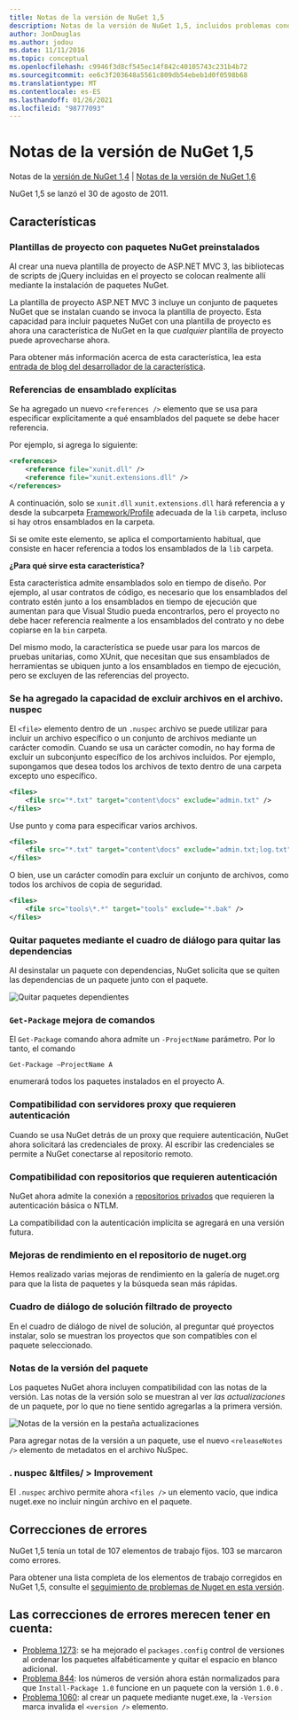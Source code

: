 ```yaml
---
title: Notas de la versión de NuGet 1,5
description: Notas de la versión de NuGet 1,5, incluidos problemas conocidos, correcciones de errores, características agregadas y DCR.
author: JonDouglas
ms.author: jodou
ms.date: 11/11/2016
ms.topic: conceptual
ms.openlocfilehash: c9946f3d8cf545ec14f842c40105743c231b4b72
ms.sourcegitcommit: ee6c3f203648a5561c809db54ebeb1d0f0598b68
ms.translationtype: MT
ms.contentlocale: es-ES
ms.lasthandoff: 01/26/2021
ms.locfileid: "98777093"
---
```

# <a name="nuget-15-release-notes"></a>Notas de la versión de NuGet 1,5

Notas de la [versión de NuGet 1,4](../release-notes/nuget-1.4.md)  |  [Notas de la versión de NuGet 1,6](../release-notes/nuget-1.6.md)

NuGet 1,5 se lanzó el 30 de agosto de 2011.

## <a name="features"></a>Características

### <a name="project-templates-with-preinstalled-nuget-packages"></a>Plantillas de proyecto con paquetes NuGet preinstalados
Al crear una nueva plantilla de proyecto de ASP.NET MVC 3, las bibliotecas de scripts de jQuery incluidas en el proyecto se colocan realmente allí mediante la instalación de paquetes NuGet.

La plantilla de proyecto ASP.NET MVC 3 incluye un conjunto de paquetes NuGet que se instalan cuando se invoca la plantilla de proyecto. Esta capacidad para incluir paquetes NuGet con una plantilla de proyecto es ahora una característica de NuGet en la que _cualquier_ plantilla de proyecto puede aprovecharse ahora.

Para obtener más información acerca de esta característica, lea esta [entrada de blog del desarrollador de la característica](https://blogs.msdn.com/b/marcinon/archive/2011/07/08/project-templates-and-preinstalled-nuget-packages.aspx).

### <a name="explicit-assembly-references"></a>Referencias de ensamblado explícitas

Se ha agregado un nuevo `<references />` elemento que se usa para especificar explícitamente a qué ensamblados del paquete se debe hacer referencia.

Por ejemplo, si agrega lo siguiente:

```xml
<references>
    <reference file="xunit.dll" />
    <reference file="xunit.extensions.dll" />
</references>
```

A continuación, solo se `xunit.dll` `xunit.extensions.dll` hará referencia a y desde la subcarpeta [Framework/Profile](../reference/nuspec.md#explicit-assembly-references) adecuada de la `lib` carpeta, incluso si hay otros ensamblados en la carpeta.

Si se omite este elemento, se aplica el comportamiento habitual, que consiste en hacer referencia a todos los ensamblados de la `lib` carpeta.

__¿Para qué sirve esta característica?__

Esta característica admite ensamblados solo en tiempo de diseño. Por ejemplo, al usar contratos de código, es necesario que los ensamblados del contrato estén junto a los ensamblados en tiempo de ejecución que aumentan para que Visual Studio pueda encontrarlos, pero el proyecto no debe hacer referencia realmente a los ensamblados del contrato y no debe copiarse en la `bin` carpeta.

Del mismo modo, la característica se puede usar para los marcos de pruebas unitarias, como XUnit, que necesitan que sus ensamblados de herramientas se ubiquen junto a los ensamblados en tiempo de ejecución, pero se excluyen de las referencias del proyecto.

### <a name="added-ability-to-exclude-files-in-the-nuspec"></a>Se ha agregado la capacidad de excluir archivos en el archivo. nuspec
El `<file>` elemento dentro de un `.nuspec` archivo se puede utilizar para incluir un archivo específico o un conjunto de archivos mediante un carácter comodín. Cuando se usa un carácter comodín, no hay forma de excluir un subconjunto específico de los archivos incluidos. Por ejemplo, supongamos que desea todos los archivos de texto dentro de una carpeta excepto uno específico.

```xml
<files>
    <file src="*.txt" target="content\docs" exclude="admin.txt" />
</files>
```

Use punto y coma para especificar varios archivos.

```xml
<files>
    <file src="*.txt" target="content\docs" exclude="admin.txt;log.txt" />
</files>
```

O bien, use un carácter comodín para excluir un conjunto de archivos, como todos los archivos de copia de seguridad.

```xml
<files>
    <file src="tools\*.*" target="tools" exclude="*.bak" />
</files>
```

### <a name="removing-packages-using-the-dialog-prompts-to-remove-dependencies"></a>Quitar paquetes mediante el cuadro de diálogo para quitar las dependencias
Al desinstalar un paquete con dependencias, NuGet solicita que se quiten las dependencias de un paquete junto con el paquete.

![Quitar paquetes dependientes](./media/remove-dependent-packages.png)


### <a name="get-package-command-improvement"></a>`Get-Package` mejora de comandos
El `Get-Package` comando ahora admite un `-ProjectName` parámetro. Por lo tanto, el comando

```
Get-Package –ProjectName A
```

enumerará todos los paquetes instalados en el proyecto A.

### <a name="support-for-proxies-that-require-authentication"></a>Compatibilidad con servidores proxy que requieren autenticación
Cuando se usa NuGet detrás de un proxy que requiere autenticación, NuGet ahora solicitará las credenciales de proxy. Al escribir las credenciales se permite a NuGet conectarse al repositorio remoto.

### <a name="support-for-repositories-that-require-authentication"></a>Compatibilidad con repositorios que requieren autenticación
NuGet ahora admite la conexión a [repositorios privados](../hosting-packages/local-feeds.md) que requieren la autenticación básica o NTLM.

La compatibilidad con la autenticación implícita se agregará en una versión futura.

### <a name="performance-improvements-to-the-nugetorg-repository"></a>Mejoras de rendimiento en el repositorio de nuget.org
Hemos realizado varias mejoras de rendimiento en la galería de nuget.org para que la lista de paquetes y la búsqueda sean más rápidas.

### <a name="solution-dialog-project-filtering"></a>Cuadro de diálogo de solución filtrado de proyecto
En el cuadro de diálogo de nivel de solución, al preguntar qué proyectos instalar, solo se muestran los proyectos que son compatibles con el paquete seleccionado.

### <a name="package-release-notes"></a>Notas de la versión del paquete
Los paquetes NuGet ahora incluyen compatibilidad con las notas de la versión. Las notas de la versión solo se muestran al ver _las actualizaciones_ de un paquete, por lo que no tiene sentido agregarlas a la primera versión.

![Notas de la versión en la pestaña actualizaciones](./media/manage-nuget-packages-release-notes.png)

Para agregar notas de la versión a un paquete, use el nuevo `<releaseNotes />` elemento de metadatos en el archivo NuSpec.

### <a name="nuspec-ltfiles-gt-improvement"></a>. nuspec &ltfiles/ &gt; Improvement
El `.nuspec` archivo permite ahora `<files />` un elemento vacío, que indica nuget.exe no incluir ningún archivo en el paquete.

## <a name="bug-fixes"></a>Correcciones de errores
NuGet 1,5 tenía un total de 107 elementos de trabajo fijos. 103 se marcaron como errores.

Para obtener una lista completa de los elementos de trabajo corregidos en NuGet 1,5, consulte el [seguimiento de problemas de Nuget en esta versión](http://nuget.codeplex.com/workitem/list/advanced?keyword=&status=All&type=All&priority=All&release=NuGet%201.5&assignedTo=All&component=All&sortField=Summary&sortDirection=Descending&page=0).

## <a name="bug-fixes-worth-noting"></a>Las correcciones de errores merecen tener en cuenta:

* [Problema 1273](http://nuget.codeplex.com/workitem/1273): se ha mejorado el `packages.config` control de versiones al ordenar los paquetes alfabéticamente y quitar el espacio en blanco adicional.
* [Problema 844](http://nuget.codeplex.com/workitem/844): los números de versión ahora están normalizados para que `Install-Package 1.0` funcione en un paquete con la versión `1.0.0` .
* [Problema 1060](http://nuget.codeplex.com/workitem/1060): al crear un paquete mediante nuget.exe, la `-Version` marca invalida el `<version />` elemento.
